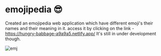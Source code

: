 # emojipedia 😎
Created an emojipedia web application which have different emoji's their names and their meaning in it.
access it by clicking on the link - https://hungry-babbage-a9a9a5.netlify.app/
It's still in under development though.

![emj](https://user-images.githubusercontent.com/72756692/152385662-57a94af0-df77-4751-b9e9-f46fdc64bf27.png)

